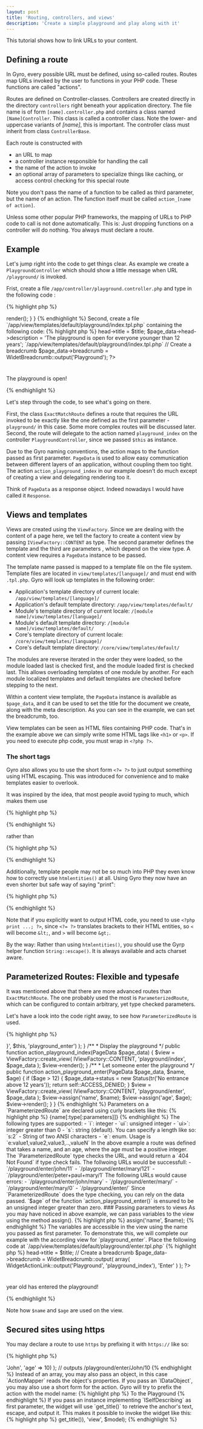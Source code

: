 ```yaml
---
layout: post
title: 'Routing, controllers, and views'
description: 'Create a simple playground and play along with it'
---
```

This tutorial shows how to link URLs to your content.

## Defining a route

In Gyro, every possible URL must be defined, using so-called routes. Routes map URLs invoked by the user to functions in your PHP code. These functions are called "actions".

Routes are defined on Controller-classes. Controllers are created directly in the directory `controllers` right beneath your application directory.
The file name is of form `[name].controller.php` and contains a class named `[Name]Controller`. This class is called a controller class.
Note the lower- and uppercase variants of *[name]*, this is important. The controller class must inherit from class `ControllerBase`.

Each route is constructed with

- an URL to map
- a controller instance responsible for handling the call
- the name of the action to invoke
- an optional array of parameters to specialize things like caching, or access control checking for this special route

Note you don't pass the name of a function to be called as third parameter, but the name of an action. The function itself must be called `action_[name of action]`.

Unless some other popular PHP frameworks, the mapping of URLs to PHP code to call is not done automatically. This is: Just dropping functions on a controller will do nothing. You always must declare a route.

## Example

Let's jump right into the code to get things clear. As example we create a `PlaygroundController` which should show a little message when URL `/playground/` is invoked.

Frist, create a file `/app/controller/playground.controller.php` and type in the following code :

{% highlight php %}
<?php
class PlaygroundController extends ControllerBase {
  /**
   * Return array of Route instances which are
   * handled by this controller
   *
   * @return array Array of Routes
   */
  public function get_routes() {
    return array(
      new ExactMatchRoute('playground/', $this, 'playground_index')
    );
  }

  /**
   * Display the playground
   */
  public function action_playground_index(PageData $page_data) {
    $view = ViewFactory::create_view(
      IViewFactory::CONTENT,
      'playground/index',
      $page_data
    );
    $view->render();
  }
}
{% endhighlight %}

Second, create a file `/app/view/templates/default/playground/index.tpl.php` containing the following code:

{% highlight php %}
<?php
$title = 'Welcome to the playground';
// Set title and meta-description in HTML head tag
$page_data->head->title = $title;
$page_data->head->description =
   'The playground is open for everyone younger than 12 years';
`/app/view/templates/default/playground/index.tpl.php`
// Create a breadcrumb
$page_data->breadcrumb = WidetBreadcrumb::output('Playground');
?>
<h1><?=$title?></h1>
<p>The playground is open!</p>
{% endhighlight %}

Let's step through the code, to see what's going on there.

First, the class `ExactMatchRoute` defines a route that requires the URL invoked to be exactly like the one defined as the
first parameter - `playground/` in this case. Some more complex routes will be discussed later. Second, the route
will delegate to the action named `playground_index` on the controller `PlaygroundController`, since we passed `$this` as instance.

Due to the Gyro naming conventions, the action maps to the function passed as first parameter. `PageData` is used to allow
easy communication between different layers of an application, without coupling them too tight. The action `action_playground_index`
in our example doesn't do much except of creating a view and delegating rendering too it.

Think of `PageData` as a response object. Indeed nowadays I would have called it `Response`.

## Views and templates

Views are created using the `ViewFactory`. Since we are dealing with the content of a page here, we tell the factory to
create a content view by passing `IViewFactory::CONTENT` as type. The second parameter defines the template and
the third are parameters , which depend on the view type. A content view requires a `PageData` instance to be passed.

The template name passed is mapped to a template file on the file system. Template files are located in
`view/templates/[language]/` and must end with `.tpl.php`. Gyro will look up templates in the following order:

- Application's template directory of current locale: `/app/view/templates/[language]/`
- Application's default template directory: `/app/view/templates/default/`
- Module's template directory of current locale: `/[module name]/view/templates/[language]/`
- Module's default template directory: `/[module name]/view/templates/default/`
- Core's template directory of current locale: `/core/view/templates/[language]/`
- Core's default template directory: `/core/view/templates/default/`

The modules are reverse iterated in the order they were loaded, so the module loaded last is checked first, and the
module loaded first is checked last. This allows overloading templates of one module by another. For each
module localized templates and default templates are checked before stepping to the next.

Within a content view template, the `PageData` instance is available as `$page_data`, and it can be used to set the
title for the document we create, along with the meta description. As you can see in the example, we can set the breadcrumb, too.

View templates can be seen as HTML files containing PHP code. That's in the example above we can simply write some HTML
tags like `<h1>` or `<p>`. If you need to execute php code, you must wrap in `<?php ?>`.

### The <?= ?> short tags

Gyro also allows you to use the short form `<?= ?>` to just output something using HTML escaping. This was introduced for convenience and to make templates easier to overlook.

It was inspired by the idea, that most people avoid typing to much, which makes them use

{% highlight php %}
<?php print $title; ?>
{% endhighlight %}

rather than

{% highlight php %}
<?php print htmlentities($title, ENT_QUOTES, {Encoding}); ?>
{% endhighlight %}

Additionally, template people may not be so much into PHP they even know how to correctly use `htmlentities()` at all.
Using Gyro they now have an even shorter but safe way of saying "print":

{% highlight php %}
<?=$title?>
{% endhighlight %}

Note that if you explicitly want to output HTML code, you need to use `<?php print ...; ?>`, since `<?= ?>` translates
brackets to their HTML entities, so `<` will become `&lt;`, and `>` will become `&gt;`.

By the way: Rather than using `htmlentities()`, you should use the Gyrp helper function `String::escape()`. It is always available and acts charset aware.

## Parameterized Routes: Flexible and typesafe

It was mentioned above that there are more advanced routes than `ExactMatchRoute`. The one probably used the most is
`ParameterizedRoute`, which can be configured to contain arbitrary, yet type checked parameters.

Let's have a look into the code right away, to see how `ParameterizedRoute` is used.

{% highlight php %}
<?php
class PlaygroundController extends ControllerBase {
  /**
   * Return array of Route instances which are
   * handled by this controller
   *
   * @return array Array of Routes
   */
  public function get_routes() {
    return array(
      new ExactMatchRoute('playground/', $this, 'playground_index'),
      new ParameterizedRoute(
        'playground/enter/{name:s}/{age:ui>}',
        $this, 'playground_enter')
      );
  }

  /**
   * Display the playground
   */
  public function action_playground_index(PageData $page_data) {
    $view = ViewFactory::create_view(
      IViewFactory::CONTENT,
      'playground/index',
      $page_data
    );
    $view->render();
  }

  /**
   * Let someone enter the playground
   */
  public function action_playground_enter(PageData $page_data, $name, $age) {
    if ($age > 12) {
      $page_data->status = new Status(tr('No entrance above 12 years'));
      return self::ACCESS_DENIED;
    }
    $view = ViewFactory::create_view(
      IViewFactory::CONTENT,
      'playground/enter',
      $page_data
    );
    $view->assign('name', $name);
    $view->assign('age', $age);
    $view->render();
  }
}
{% endhighlight %}

Parameters on a `ParameterizedRoute` are declared using curly brackets like this:

{% highlight php %}
{name[:type[:parameters]]}
{% endhighlight %}

The following types are supported:

- `i`: integer
- `ui`: unsigned integer
- `ui>`: integer greater than 0
- `s`: string (default). You can specify a length like so: `s:2` - String of two ANSI characters
- `e`: enum. Usage is `e:value1,value2,value3,..,valueN`

In the above example a route was defined that takes a name, and an age, where the age must be a positive integer.
The `ParameterizedRoute` type checks the URL, and would return a `404 Not Found` if type check fails.

The follwoing URLs would be successfull:

- `/playground/enter/john/11`
- `/playground/enter/mary/121`
- `/playground/enter/peter+paul+mary/1`

The following URLs would cause errors:

- `/playground/enter/john/mary`
- `/playground/enter/mary/`
- `/playground/enter/mary/0`
- `/playground/enter/`

Since `ParameterizedRoute` does the type checking, you can rely on the data passed. `$age` of the function
`action_playground_enter()` is ensured to be an unsigned integer greater than zero.

### Passing parameters to views

As you may have noticed in above example, we can pass variables to the view using the method assign().

{% highlight php %}
<?php
$view->assign('name', $name);
{% endhighlight %}

The variables are accessible in the view using the name you passed as first parameter. To demonstrate this, we will
complete our example with the according view for `playground_enter`. Place the following code at
`/app/view/templates/default/playground/enter.tpl.php`

{% highlight php %}
<?php
$title = "A new kid's on the playground";
// Set title and meta-description in HTML head tag
$page_data->head->title = $title;
// Create a breadcrumb
$page_data->breadcrumb = WidetBreadcrumb::output(
  array(
    WidgetActionLink::output('Playground', 'playground_index'),
    'Enter'
  )
);
?>
<h1><?=$title?></h1>
<p><?=$age?> year old <?=$name?> has entered the playground!</p>
{% endhighlight %}

Note how `$name` and `$age` are used on the view.

## Secured sites using https

You may declare a route to use `https` by prefixing it with `https://` like so:

{% highlight php %}
<?php
... new ExactMatchRoute('https://playground/secure/', ...)
{% endhighlight %}

This of course works with every route, not only for ExactMatchRoute.

Gyro will force the route to use a secured connection. If a user navigates to the URL using the `http://` protocol,
she will be redirected to `https://`-

You can disable secure routes completely by setting the constant `APP_ENABLE_HTTPS` to false. All routes declared with `https://` then will be treated as normal, non-secure routes.

## Referencing existing routes: action mapping

Mapping a URL to an action is one thing. Gyro also allows you to map an action to an URL. This can be done using the
so-called `ActionMapper`. The `ActionMapper` class has two important static function: `get_path()` and `get_url()`.
`get_url()` always returns an absolute URL. `get_path()` on the other returns a relative URL in the form
 of an absolute path (like `/playground`), unless the route has another scheme (e.g. https), in which case it will return an absolute URL, too.

Mapping actions to URL allows to change application's URLs later on without having to change code - except the route, of course.

Both function take two parameters:

- `action`: The name of an action.
- `params`: Additional paramters

The simplest case is to retrieve the URL for an ExactMatchRoute. We only pass the action name:

{% highlight php %}
<?php
print ActionMapper::get_path('playground_index');
// outputs /playground/
{% endhighlight %}

For parameterized routes we can pass an associative array with parameter names as keys:

{% highlight php %}
<?php
print ActionMapper::get_path(
  'playground_enter',
  array('name' => 'John', 'age' => 10)
);
// outputs /playground/enter/John/10
{% endhighlight %}

Instead of an array, you may also pass an object, in this case `ActionMapper` reads the object's properties.
If you pass an `IDataObject`, you may also use a short form for the action. Gyro will try to prefix the action with the model name:

{% highlight php %}
<?php
$model = DB::get_item('users', 'id', 1);
print ActionMapper::get_path(
  'view',
  $model
);
// Will look for action "users_view"!
{% endhighlight %}

On top of the `ActionMapper` is `WidgetActionLink`. It will return a HTML anchor tag for an action's URL.
`WidgetActionLink` always uses the get_path function on `ActionMapper`.

We already saw an example for that:

{% highlight php %}
<?php
print WidgetActionLink::output('To the Playground', 'playground_index');
{% endhighlight %}

The first parameter is the text for the anchor, the second the action, and the optional third the parameters for the route. The above code will return

{% highlight html %}
<a href="/playground/">To the Playground</a>
{% endhighlight %}

If you pass an instance implementing `ISelfDescribing` as first parameter, the widget will use
`get_title()` to retrieve the anchor's text, escape, and output it. This makes it possible to invoke the widget like this:

{% highlight php %}
<?php
$model = DB::get_item('users', 'id', 1);
print WidgetActionLink::output($model, 'view', $model);
{% endhighlight %}

The above is equivalent to

{% highlight php %}
<?php
$model = DB::get_item('users', 'id', 1);
print WidgetActionLink::output(String::escape($model->get_title()), 'view', $model);
{% endhighlight %}